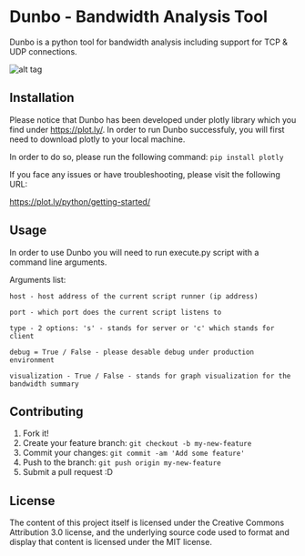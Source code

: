 # Dunbo - Bandwidth Analysis Tool

Dunbo is a python tool for bandwidth analysis including support for TCP & UDP connections.

![alt tag](https://s32.postimg.org/6nsad5k05/sysrun_5739.png)

## Installation

Please notice that Dunbo has been developed under plotly library
which you find under https://plot.ly/. In order to run Dunbo successfuly, you will first need to download plotly to your local machine.

In order to do so, please run the following command:
`pip install plotly`

If you face any issues or have troubleshooting, please visit the following URL:

https://plot.ly/python/getting-started/

## Usage

In order to use Dunbo you will need to run execute.py script with a command line arguments.

Arguments list:

`host - host address of the current script runner (ip address)`

`port - which port does the current script listens to`

`type - 2 options: 's' - stands for server or 'c' which stands for client`

`debug = True / False - please desable debug under production environment`

`visualization - True / False - stands for graph visualization for the bandwidth summary`

## Contributing

1. Fork it!
2. Create your feature branch: `git checkout -b my-new-feature`
3. Commit your changes: `git commit -am 'Add some feature'`
4. Push to the branch: `git push origin my-new-feature`
5. Submit a pull request :D

## License

The content of this project itself is licensed under the Creative Commons Attribution 3.0 license, and the underlying source code used
to format and display that content is licensed under the MIT license.
